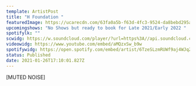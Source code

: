 ```yaml
---
template: ArtistPost
title: "H Foundation "
featuredImage: https://ucarecdn.com/63fa0a5b-f63d-4fc3-9524-da8bebd295ab/-/crop/2423x1451/0,181/-/preview/
upcomingshows: "No Shows but ready to book for Late 2021/Early 2022 "
spotifylk: ""
scwidg: https://w.soundcloud.com/player/?url=https%3A//api.soundcloud.com/tracks/134103824&color=%23ff5500&auto_play=false&hide_related=false&show_comments=true&show_user=true&show_reposts=false&show_teaser=true&visual=true
videowidg: https://www.youtube.com/embed/aMQzxSw_b9w
spotifywidg: https://open.spotify.com/embed/artist/6TzeSLzmRUWf9aj4WJqZjD
status: Published
date: 2021-01-26T17:10:01.827Z
---
```

\[MUTED NOISE]